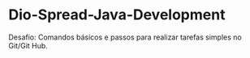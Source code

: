# Dio-Spread-Java-Development
Desafio: Comandos básicos e passos para realizar tarefas simples no Git/Git Hub.
